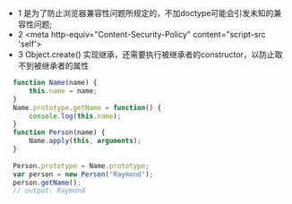 - 1 <!doctype html>是为了防止浏览器兼容性问题所规定的，不加doctype可能会引发未知的兼容性问题;
- 2 <meta http-equiv="Content-Security-Policy" content="script-src 'self'>
- 3 Object.create() 实现继承，还需要执行被继承者的constructor，以防止取不到被继承者的属性
```javascript
  function Name(name) {
      this.name = name;
  }
  Name.prototype.getName = function() {
      console.log(this.name);
  }
  function Person(name) {
      Name.apply(this, arguments);
  }
  
  Person.prototype = Name.prototype;
  var person = new Person("Raymond");
  person.getName();
  // output: Raymond
```
